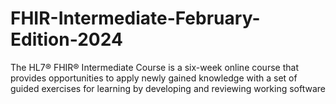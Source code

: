 # FHIR-Intermediate-February-Edition-2024
 The HL7® FHIR® Intermediate Course is a six-week online course that provides opportunities to apply newly gained knowledge with a set of guided exercises for learning by developing and reviewing working software
